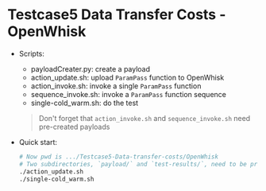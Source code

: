 # Testcase5 Data Transfer Costs - OpenWhisk
* Scripts:
    
    * payloadCreater.py: create a payload
    * action_update.sh: upload `ParamPass` function to OpenWhisk
    * action_invoke.sh: invoke a single `ParamPass` function
    * sequence_invoke.sh: invoke a `ParamPass` function sequence
    * single-cold_warm.sh: do the test
    > Don't forget that `action_invoke.sh` and `sequence_invoke.sh` need pre-created payloads
* Quick start:
    ```bash
    # Now pwd is .../Testcase5-Data-transfer-costs/OpenWhisk
    # Two subdirectories, `payload/` and `test-results/`, need to be pre-created to store the generated payload and log files 
    ./action_update.sh
    ./single-cold_warm.sh
    ```
